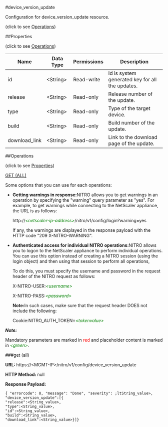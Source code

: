 #device_version_update



Configuration for device_version_update resource.

<span>(click to see [Operations](#operations))</span>



##Properties 

<span>(click to see [Operations](#operations))</span>





<table><thead><tr><th>Name</th><th>Data Type</th><th>Permissions</th><th>Description</th></tr></thead><tbody><tr><td>id</td><td>&lt;String></td><td>Read-write</td><td>Id is system generated key for all the updates.</td></tr><tr><td>release</td><td>&lt;String></td><td>Read-only</td><td>Release number of the update.</td></tr><tr><td>type</td><td>&lt;String></td><td>Read-only</td><td>Type of the target device.</td></tr><tr><td>build</td><td>&lt;String></td><td>Read-only</td><td>Build number of the update.</td></tr><tr><td>download_link</td><td>&lt;String></td><td>Read-only</td><td>Link to the download page of the update.</td></tr></tbody></table>

##Operations 

<span>(click to see [Properties](#properties))</span>





[GET (ALL)](#get-all)





Some options that you can use for each operations:

<ul><li><p><b>Getting warnings in response:</b>NITRO allows you to get warnings in an operation by specifying the "warning" query parameter as "yes". For example, to get warnings while connecting to the NetScaler appliance, the URL is as follows:</p><p>http://<span style="color:green;font-style:italic;">&lt;netscaler-ip-address&gt;</span>/nitro/v1/config/login?warning=yes</p><p>If any, the warnings are displayed in the response payload with the HTTP code "209 X-NITRO-WARNING".</p></li><li><p><b>Authenticated access for individual NITRO operations:</b>NITRO allows you to logon to the NetScaler appliance to perform individual operations. You can use this option instead of creating a NITRO session (using the login object) and then using that session to perform all operations,</p><p>To do this, you must specify the username and password in the request header of the NITRO request as follows:</p><p>X-NITRO-USER:<span style="color:green;font-style:italic;">&lt;username&gt;</span></p><p>X-NITRO-PASS:<span style="color:green;font-style:italic;">&lt;password&gt;</span></p><p><b>Note:</b>In such cases, make sure that the request header DOES not include the following:</p><p>Cookie:NITRO_AUTH_TOKEN=<span style="color:green;font-style:italic;">&lt;tokenvalue&gt;</span></p></li></ul>







***Note:*** 

Mandatory parameters are marked in <span style="color:#FF0000;">red</span> and placeholder content is marked in <span style="color:green;font-style:italic">&lt;green&gt;</span>.



###get (all)







<b>URL: </b>https://&lt;MGMT-IP&gt;/nitro/v1/config/device_version_update

<b>HTTP Method: </b>null

<b>Response Payload: </b>
```
{ "errorcode": 0, "message": "Done", "severity": ;ltString_value>, "device_version_update":[{
"release":<String_value>,
"type":<String_value>,
"id":<String_value>,
"build":<String_value>,
"download_link":<String_value>}]}
```







